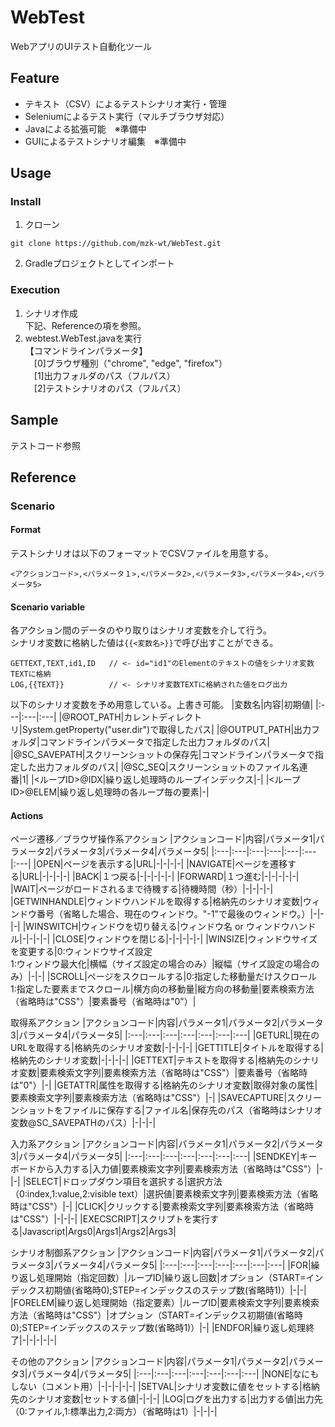 # WebTest
WebアプリのUIテスト自動化ツール

## Feature
- テキスト（CSV）によるテストシナリオ実行・管理
- Seleniumによるテスト実行（マルチブラウザ対応）
- Javaによる拡張可能　※準備中
- GUIによるテストシナリオ編集　※準備中

## Usage
### Install
1. クローン

```
git clone https://github.com/mzk-wt/WebTest.git
```
2. Gradleプロジェクトとしてインポート

### Execution
1. シナリオ作成  
下記、Referenceの項を参照。
2. webtest.WebTest.javaを実行  
【コマンドラインパラメータ】  
　[0]ブラウザ種別（"chrome", "edge", "firefox"）  
　[1]出力フォルダのパス（フルパス）  
　[2]テストシナリオのパス（フルパス）  

## Sample
テストコード参照

## Reference
### Scenario
#### Format
テストシナリオは以下のフォーマットでCSVファイルを用意する。
```
<アクションコード>,<パラメータ１>,<パラメータ2>,<パラメータ3>,<パラメータ4>,<パラメータ5>
```

#### Scenario variable
各アクション間のデータのやり取りはシナリオ変数を介して行う。  
シナリオ変数に格納した値は```{{<変数名>}}```で呼び出すことができる。
```
GETTEXT,TEXT,id1,ID   // <- id="id1"のElementのテキストの値をシナリオ変数TEXTに格納
LOG,{{TEXT}}          // <- シナリオ変数TEXTに格納された値をログ出力
```

以下のシナリオ変数を予め用意している。上書き可能。
|変数名|内容|初期値|
|:---|:---|:---|
|@ROOT_PATH|カレントディレクトリ|System.getProperty("user.dir")で取得したパス|
|@OUTPUT_PATH|出力フォルダ|コマンドラインパラメータで指定した出力フォルダのパス|
|@SC_SAVEPATH|スクリーンショットの保存先|コマンドラインパラメータで指定した出力フォルダのパス|
|@SC_SEQ|スクリーンショットのファイル名連番|1|
|<ループID>@IDX|繰り返し処理時のループインデックス|-|
|<ループID>@ELEM|繰り返し処理時の各ループ毎の要素|-|

#### Actions
ページ遷移／ブラウザ操作系アクション
|アクションコード|内容|パラメータ1|パラメータ2|パラメータ3|パラメータ4|パラメータ5|
|:---|:---|:---|:---|:---|:---|:---|
|OPEN|ページを表示する|URL|-|-|-|-|
|NAVIGATE|ページを遷移する|URL|-|-|-|-|
|BACK|１つ戻る|-|-|-|-|-|
|FORWARD|１つ進む|-|-|-|-|-|
|WAIT|ページがロードされるまで待機する|待機時間（秒）|-|-|-|-|
|GETWINHANDLE|ウィンドウハンドルを取得する|格納先のシナリオ変数|ウィンドウ番号（省略した場合、現在のウィンドウ。"-1"で最後のウィンドウ。）|-|-|-|
|WINSWITCH|ウィンドウを切り替える|ウィンドウ名 or ウィンドウハンドル|-|-|-|-|
|CLOSE|ウィンドウを閉じる|-|-|-|-|-|
|WINSIZE|ウィンドウサイズを変更する|0:ウィンドウサイズ設定<br>1:ウィンドウ最大化|横幅（サイズ設定の場合のみ）|縦幅（サイズ設定の場合のみ）|-|-|
|SCROLL|ページをスクロールする|0:指定した移動量だけスクロール<br>1:指定した要素までスクロール|横方向の移動量|縦方向の移動量|要素検索方法（省略時は"CSS"）|要素番号（省略時は"0"）|

取得系アクション
|アクションコード|内容|パラメータ1|パラメータ2|パラメータ3|パラメータ4|パラメータ5|
|:---|:---|:---|:---|:---|:---|:---|
|GETURL|現在のURLを取得する|格納先のシナリオ変数|-|-|-|-|
|GETTITLE|タイトルを取得する|格納先のシナリオ変数|-|-|-|-|
|GETTEXT|テキストを取得する|格納先のシナリオ変数|要素検索文字列|要素検索方法（省略時は"CSS"）|要素番号（省略時は"0"）|-|
|GETATTR|属性を取得する|格納先のシナリオ変数|取得対象の属性|要素検索文字列|要素検索方法（省略時は"CSS"）|-|
|SAVECAPTURE|スクリーンショットをファイルに保存する|ファイル名|保存先のパス（省略時はシナリオ変数@SC_SAVEPATHのパス）|-|-|-|

入力系アクション
|アクションコード|内容|パラメータ1|パラメータ2|パラメータ3|パラメータ4|パラメータ5|
|:---|:---|:---|:---|:---|:---|:---|
|SENDKEY|キーボードから入力する|入力値|要素検索文字列|要素検索方法（省略時は"CSS"）|-|-|
|SELECT|ドロップダウン項目を選択する|選択方法（0:index,1:value,2:visible text）|選択値|要素検索文字列|要素検索方法（省略時は"CSS"）|-|
|CLICK|クリックする|要素検索文字列|要素検索方法（省略時は"CSS"）|-|-|-|
|EXECSCRIPT|スクリプトを実行する|Javascript|Args0|Args1|Args2|Args3|

シナリオ制御系アクション
|アクションコード|内容|パラメータ1|パラメータ2|パラメータ3|パラメータ4|パラメータ5|
|:---|:---|:---|:---|:---|:---|:---|
|FOR|繰り返し処理開始（指定回数）|ループID|繰り返し回数|オプション（START=インデックス初期値(省略時0);STEP=インデックスのステップ数(省略時1)）|-|-|
|FORELEM|繰り返し処理開始（指定要素）|ループID|要素検索文字列|要素検索方法（省略時は"CSS"）|オプション（START=インデックス初期値(省略時0);STEP=インデックスのステップ数(省略時1)）|-|
|ENDFOR|繰り返し処理終了|-|-|-|-|-|

その他のアクション
|アクションコード|内容|パラメータ1|パラメータ2|パラメータ3|パラメータ4|パラメータ5|
|:---|:---|:---|:---|:---|:---|:---|
|NONE|なにもしない（コメント用）|-|-|-|-|-|
|SETVAL|シナリオ変数に値をセットする|格納先のシナリオ変数|セットする値|-|-|-|
|LOG|ログを出力する|出力する値|出力先（0:ファイル,1:標準出力,2:両方）（省略時は1）|-|-|-|
